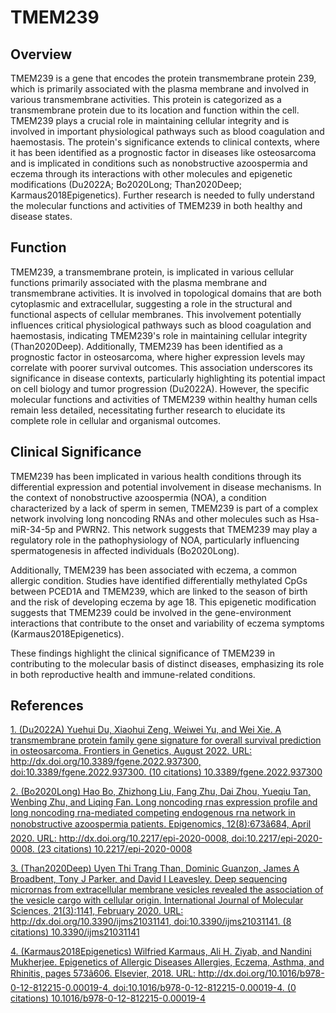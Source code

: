 # TMEM239

## Overview
TMEM239 is a gene that encodes the protein transmembrane protein 239, which is primarily associated with the plasma membrane and involved in various transmembrane activities. This protein is categorized as a transmembrane protein due to its location and function within the cell. TMEM239 plays a crucial role in maintaining cellular integrity and is involved in important physiological pathways such as blood coagulation and haemostasis. The protein's significance extends to clinical contexts, where it has been identified as a prognostic factor in diseases like osteosarcoma and is implicated in conditions such as nonobstructive azoospermia and eczema through its interactions with other molecules and epigenetic modifications (Du2022A; Bo2020Long; Than2020Deep; Karmaus2018Epigenetics). Further research is needed to fully understand the molecular functions and activities of TMEM239 in both healthy and disease states.

## Function
TMEM239, a transmembrane protein, is implicated in various cellular functions primarily associated with the plasma membrane and transmembrane activities. It is involved in topological domains that are both cytoplasmic and extracellular, suggesting a role in the structural and functional aspects of cellular membranes. This involvement potentially influences critical physiological pathways such as blood coagulation and haemostasis, indicating TMEM239's role in maintaining cellular integrity (Than2020Deep). Additionally, TMEM239 has been identified as a prognostic factor in osteosarcoma, where higher expression levels may correlate with poorer survival outcomes. This association underscores its significance in disease contexts, particularly highlighting its potential impact on cell biology and tumor progression (Du2022A). However, the specific molecular functions and activities of TMEM239 within healthy human cells remain less detailed, necessitating further research to elucidate its complete role in cellular and organismal outcomes.

## Clinical Significance
TMEM239 has been implicated in various health conditions through its differential expression and potential involvement in disease mechanisms. In the context of nonobstructive azoospermia (NOA), a condition characterized by a lack of sperm in semen, TMEM239 is part of a complex network involving long noncoding RNAs and other molecules such as Hsa-miR-34-5p and PWRN2. This network suggests that TMEM239 may play a regulatory role in the pathophysiology of NOA, particularly influencing spermatogenesis in affected individuals (Bo2020Long).

Additionally, TMEM239 has been associated with eczema, a common allergic condition. Studies have identified differentially methylated CpGs between PCED1A and TMEM239, which are linked to the season of birth and the risk of developing eczema by age 18. This epigenetic modification suggests that TMEM239 could be involved in the gene-environment interactions that contribute to the onset and variability of eczema symptoms (Karmaus2018Epigenetics).

These findings highlight the clinical significance of TMEM239 in contributing to the molecular basis of distinct diseases, emphasizing its role in both reproductive health and immune-related conditions.


## References


[1. (Du2022A) Yuehui Du, Xiaohui Zeng, Weiwei Yu, and Wei Xie. A transmembrane protein family gene signature for overall survival prediction in osteosarcoma. Frontiers in Genetics, August 2022. URL: http://dx.doi.org/10.3389/fgene.2022.937300, doi:10.3389/fgene.2022.937300. (10 citations) 10.3389/fgene.2022.937300](https://doi.org/10.3389/fgene.2022.937300)

[2. (Bo2020Long) Hao Bo, Zhizhong Liu, Fang Zhu, Dai Zhou, Yueqiu Tan, Wenbing Zhu, and Liqing Fan. Long noncoding rnas expression profile and long noncoding rna-mediated competing endogenous rna network in nonobstructive azoospermia patients. Epigenomics, 12(8):673â684, April 2020. URL: http://dx.doi.org/10.2217/epi-2020-0008, doi:10.2217/epi-2020-0008. (23 citations) 10.2217/epi-2020-0008](https://doi.org/10.2217/epi-2020-0008)

[3. (Than2020Deep) Uyen Thi Trang Than, Dominic Guanzon, James A Broadbent, Tony J Parker, and David I Leavesley. Deep sequencing micrornas from extracellular membrane vesicles revealed the association of the vesicle cargo with cellular origin. International Journal of Molecular Sciences, 21(3):1141, February 2020. URL: http://dx.doi.org/10.3390/ijms21031141, doi:10.3390/ijms21031141. (8 citations) 10.3390/ijms21031141](https://doi.org/10.3390/ijms21031141)

[4. (Karmaus2018Epigenetics) Wilfried Karmaus, Ali H. Ziyab, and Nandini Mukherjee. Epigenetics of Allergic Diseases Allergies, Eczema, Asthma, and Rhinitis, pages 573â606. Elsevier, 2018. URL: http://dx.doi.org/10.1016/b978-0-12-812215-0.00019-4, doi:10.1016/b978-0-12-812215-0.00019-4. (0 citations) 10.1016/b978-0-12-812215-0.00019-4](https://doi.org/10.1016/b978-0-12-812215-0.00019-4)